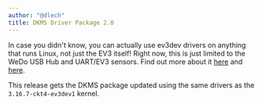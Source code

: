 ```yaml
---
author: "@dlech"
title: DKMS Driver Package 2.0
---
```


In case you didn't know, you can actually use ev3dev drivers on anything
that runs Linux, not just the EV3 itself! Right now, this is just limited
to the WeDo USB Hub and UART/EV3 sensors. Find out more about it
[here](https://github.com/ev3dev/lego-linux-drivers-dkms) and
[here](http://lechnology.com/2014/09/using-uart-sensors-on-any-linux/).

This release gets the DKMS package updated using the same drivers as the
`3.16.7-ckt4-ev3dev1` kernel.
